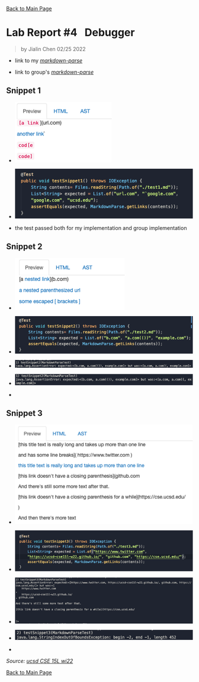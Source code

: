 [Back to Main Page](index.md)

# Lab Report #4 &nbsp; Debugger

> by Jialin Chen 02/25 2022

* link to my [*markdown-parse*](https://github.com/sm52/markdown-parse)

* link to group's [*markdown-parse*](https://github.com/sm52/markdown-parse)

## Snippet 1

* ![lab4_preview1](lab4_preview1.png)

* ![lab4_test1](lab4_test1.png)

* the test passed both for my implementation and group implementation

## Snippet 2

* ![lab4_preview2](lab4_preview2.png)

* ![lab4_test2](lab4_test2.png)

* ![lab4_testMy2](lab4_testMy2.png)

* ![lab4_testGroup2](lab4_testGroup2.png)

* 

## Snippet 3

* ![lab4_preview3](lab4_preview3.png)

* ![lab4_test3](lab4_test3.png)

* ![lab4_testMy3](lab4_testMy3.png)

* ![lab4_testGroup3](lab4_testGroup3.png)

* 

*Source: [ucsd CSE 15L wi22](https://ucsd-cse15l-w22.github.io/week/week8/#week-8-lab-report)*

[Back to Main Page](index.md)